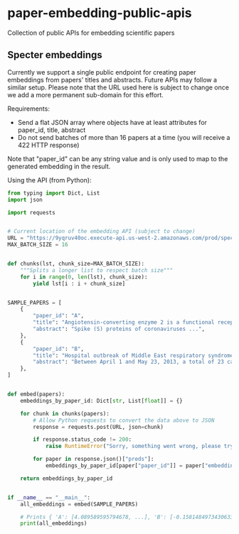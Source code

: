# paper-embedding-public-apis
Collection of public APIs for embedding scientific papers

## Specter embeddings

Currently we support a single public endpoint for creating paper embeddings from papers' titles and abstracts. Future APIs may follow a similar setup. Please note that the URL used here is subject to change once we add a more permanent sub-domain for this effort.

Requirements:

* Send a flat JSON array where objects have at least attributes for paper_id, title, abstract
* Do not send batches of more than 16 papers at a time (you will receive a 422 HTTP response)

Note that "paper_id" can be any string value and is only used to map to the generated embedding in the result.

Using the API (from Python):

```python
from typing import Dict, List
import json

import requests


# Current location of the embedding API (subject to change)
URL = "https://9yqruv40oc.execute-api.us-west-2.amazonaws.com/prod/specter/v1/invoke"
MAX_BATCH_SIZE = 16


def chunks(lst, chunk_size=MAX_BATCH_SIZE):
    """Splits a longer list to respect batch size"""
    for i in range(0, len(lst), chunk_size):
        yield lst[i : i + chunk_size]


SAMPLE_PAPERS = [
    {
        "paper_id": "A",
        "title": "Angiotensin-converting enzyme 2 is a functional receptor for the SARS coronavirus",
        "abstract": "Spike (S) proteins of coronaviruses ...",
    },
    {
        "paper_id": "B",
        "title": "Hospital outbreak of Middle East respiratory syndrome coronavirus",
        "abstract": "Between April 1 and May 23, 2013, a total of 23 cases of MERS-CoV ...",
    },
]


def embed(papers):
    embeddings_by_paper_id: Dict[str, List[float]] = {}

    for chunk in chunks(papers):
        # Allow Python requests to convert the data above to JSON
        response = requests.post(URL, json=chunk)

        if response.status_code != 200:
            raise RuntimeError("Sorry, something went wrong, please try later!")

        for paper in response.json()["preds"]:
            embeddings_by_paper_id[paper["paper_id"]] = paper["embedding"]

    return embeddings_by_paper_id


if __name__ == "__main__":
    all_embeddings = embed(SAMPLE_PAPERS)

    # Prints { 'A': [4.089589595794678, ...], 'B': [-0.15814849734306335, ...] }
    print(all_embeddings)
```
